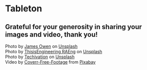 # Tableton

## Grateful for your generosity in sharing your images and video, thank you!

Photo by <a href="https://unsplash.com/@jhjowen?utm_source=unsplash&utm_medium=referral&utm_content=creditCopyText">James Owen</a> on <a href="https://unsplash.com/photos/MuIvHRJbjA8?utm_source=unsplash&utm_medium=referral&utm_content=creditCopyText">Unsplash</a> <br>
Photo by <a href="https://unsplash.com/@thisisengineering?utm_source=unsplash&utm_medium=referral&utm_content=creditCopyText">ThisisEngineering RAEng</a> on <a href="https://unsplash.com/photos/qd-fV_SSwqw?utm_source=unsplash&utm_medium=referral&utm_content=creditCopyText">Unsplash</a> <br>
Photo by <a href="https://unsplash.com/@techivation?utm_source=unsplash&utm_medium=referral&utm_content=creditCopyText">Techivation</a> on <a href="https://unsplash.com/photos/J1J6JPKllNY?utm_source=unsplash&utm_medium=referral&utm_content=creditCopyText">Unsplash</a> <br>
Video by <a href="https://pixabay.com/users/coverr-free-footage-1281706/?utm_source=link-attribution&utm_medium=referral&utm_campaign=video&utm_content=1651">Coverr-Free-Footage</a> from <a href="https://pixabay.com//?utm_source=link-attribution&utm_medium=referral&utm_campaign=video&utm_content=1651">Pixabay</a>
